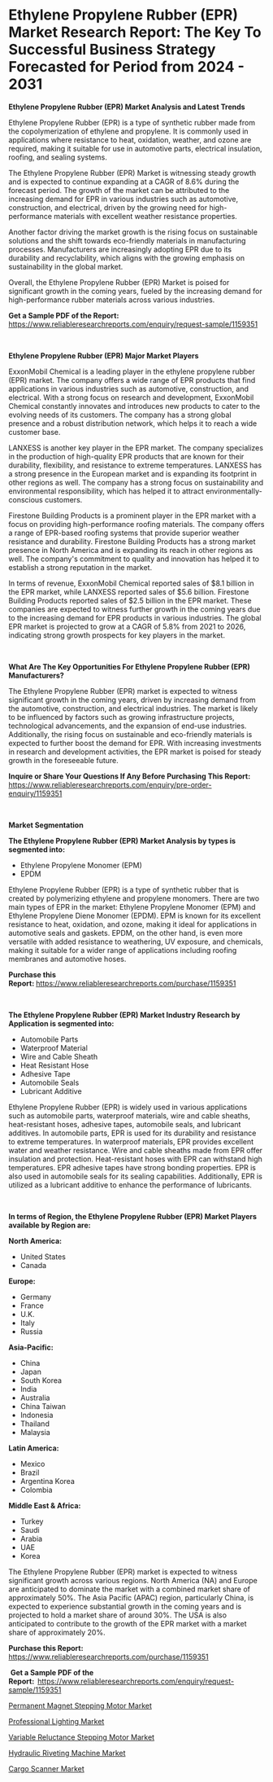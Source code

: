 <p><h1>Ethylene Propylene Rubber (EPR) Market Research Report: The Key To Successful Business Strategy Forecasted for Period from 2024 - 2031</h1></p><p><strong>Ethylene Propylene Rubber (EPR) Market Analysis and Latest Trends</strong></p>
<p><p>Ethylene Propylene Rubber (EPR) is a type of synthetic rubber made from the copolymerization of ethylene and propylene. It is commonly used in applications where resistance to heat, oxidation, weather, and ozone are required, making it suitable for use in automotive parts, electrical insulation, roofing, and sealing systems.</p><p>The Ethylene Propylene Rubber (EPR) Market is witnessing steady growth and is expected to continue expanding at a CAGR of 8.6% during the forecast period. The growth of the market can be attributed to the increasing demand for EPR in various industries such as automotive, construction, and electrical, driven by the growing need for high-performance materials with excellent weather resistance properties.</p><p>Another factor driving the market growth is the rising focus on sustainable solutions and the shift towards eco-friendly materials in manufacturing processes. Manufacturers are increasingly adopting EPR due to its durability and recyclability, which aligns with the growing emphasis on sustainability in the global market.</p><p>Overall, the Ethylene Propylene Rubber (EPR) Market is poised for significant growth in the coming years, fueled by the increasing demand for high-performance rubber materials across various industries.</p></p>
<p><strong>Get a Sample PDF of the Report:&nbsp;</strong> <a href="https://www.reliableresearchreports.com/enquiry/request-sample/1159351">https://www.reliableresearchreports.com/enquiry/request-sample/1159351</a></p>
<p>&nbsp;</p>
<p><strong>Ethylene Propylene Rubber (EPR) Major Market Players</strong></p>
<p><p>ExxonMobil Chemical is a leading player in the ethylene propylene rubber (EPR) market. The company offers a wide range of EPR products that find applications in various industries such as automotive, construction, and electrical. With a strong focus on research and development, ExxonMobil Chemical constantly innovates and introduces new products to cater to the evolving needs of its customers. The company has a strong global presence and a robust distribution network, which helps it to reach a wide customer base.</p><p>LANXESS is another key player in the EPR market. The company specializes in the production of high-quality EPR products that are known for their durability, flexibility, and resistance to extreme temperatures. LANXESS has a strong presence in the European market and is expanding its footprint in other regions as well. The company has a strong focus on sustainability and environmental responsibility, which has helped it to attract environmentally-conscious customers.</p><p>Firestone Building Products is a prominent player in the EPR market with a focus on providing high-performance roofing materials. The company offers a range of EPR-based roofing systems that provide superior weather resistance and durability. Firestone Building Products has a strong market presence in North America and is expanding its reach in other regions as well. The company's commitment to quality and innovation has helped it to establish a strong reputation in the market.</p><p>In terms of revenue, ExxonMobil Chemical reported sales of $8.1 billion in the EPR market, while LANXESS reported sales of $5.6 billion. Firestone Building Products reported sales of $2.5 billion in the EPR market. These companies are expected to witness further growth in the coming years due to the increasing demand for EPR products in various industries. The global EPR market is projected to grow at a CAGR of 5.8% from 2021 to 2026, indicating strong growth prospects for key players in the market.</p></p>
<p>&nbsp;</p>
<p><strong>What Are The Key Opportunities For Ethylene Propylene Rubber (EPR) Manufacturers?</strong></p>
<p><p>The Ethylene Propylene Rubber (EPR) market is expected to witness significant growth in the coming years, driven by increasing demand from the automotive, construction, and electrical industries. The market is likely to be influenced by factors such as growing infrastructure projects, technological advancements, and the expansion of end-use industries. Additionally, the rising focus on sustainable and eco-friendly materials is expected to further boost the demand for EPR. With increasing investments in research and development activities, the EPR market is poised for steady growth in the foreseeable future.</p></p>
<p><strong>Inquire or Share Your Questions If Any Before Purchasing This Report:</strong> <a href="https://www.reliableresearchreports.com/enquiry/pre-order-enquiry/1159351">https://www.reliableresearchreports.com/enquiry/pre-order-enquiry/1159351</a></p>
<p>&nbsp;</p>
<p><strong>Market Segmentation</strong></p>
<p><strong>The Ethylene Propylene Rubber (EPR) Market Analysis by types is segmented into:</strong></p>
<p><ul><li>Ethylene Propylene Monomer (EPM)</li><li>EPDM</li></ul></p>
<p><p>Ethylene Propylene Rubber (EPR) is a type of synthetic rubber that is created by polymerizing ethylene and propylene monomers. There are two main types of EPR in the market: Ethylene Propylene Monomer (EPM) and Ethylene Propylene Diene Monomer (EPDM). EPM is known for its excellent resistance to heat, oxidation, and ozone, making it ideal for applications in automotive seals and gaskets. EPDM, on the other hand, is even more versatile with added resistance to weathering, UV exposure, and chemicals, making it suitable for a wider range of applications including roofing membranes and automotive hoses.</p></p>
<p><strong>Purchase this Report:&nbsp;</strong><a href="https://www.reliableresearchreports.com/purchase/1159351">https://www.reliableresearchreports.com/purchase/1159351</a></p>
<p>&nbsp;</p>
<p><strong>The Ethylene Propylene Rubber (EPR) Market Industry Research by Application is segmented into:</strong></p>
<p><ul><li>Automobile Parts</li><li>Waterproof Material</li><li>Wire and Cable Sheath</li><li>Heat Resistant Hose</li><li>Adhesive Tape</li><li>Automobile Seals</li><li>Lubricant Additive</li></ul></p>
<p><p>Ethylene Propylene Rubber (EPR) is widely used in various applications such as automobile parts, waterproof materials, wire and cable sheaths, heat-resistant hoses, adhesive tapes, automobile seals, and lubricant additives. In automobile parts, EPR is used for its durability and resistance to extreme temperatures. In waterproof materials, EPR provides excellent water and weather resistance. Wire and cable sheaths made from EPR offer insulation and protection. Heat-resistant hoses with EPR can withstand high temperatures. EPR adhesive tapes have strong bonding properties. EPR is also used in automobile seals for its sealing capabilities. Additionally, EPR is utilized as a lubricant additive to enhance the performance of lubricants.</p></p>
<p>&nbsp;</p>
<p><strong>In terms of Region, the Ethylene Propylene Rubber (EPR) Market Players available by Region are:</strong></p>
<p>
    <p> <strong> North America: </strong>
        <ul>
            <li>United States</li>
            <li>Canada</li>
        </ul>
        </p> 
    <p> <strong> Europe: </strong>
        <ul>
            <li>Germany</li>
            <li>France</li>
            <li>U.K.</li>
            <li>Italy</li>
            <li>Russia</li>
        </ul>
        </p> 
    <p> <strong> Asia-Pacific: </strong>
        <ul>
            <li>China</li>
            <li>Japan</li>
            <li>South Korea</li>
            <li>India</li>
            <li>Australia</li>
            <li>China Taiwan</li>
            <li>Indonesia</li>
            <li>Thailand</li>
            <li>Malaysia</li>
        </ul>
        </p> 
    <p> <strong> Latin America: </strong>
        <ul>
            <li>Mexico</li>
            <li>Brazil</li>
            <li>Argentina Korea</li>
            <li>Colombia</li>
        </ul>
        </p> 
    <p> <strong> Middle East & Africa: </strong>
        <ul>
            <li>Turkey</li>
            <li>Saudi</li>
            <li>Arabia</li>
            <li>UAE</li>
            <li>Korea</li>
        </ul>
    </p>
    </p>
<p><p>The Ethylene Propylene Rubber (EPR) market is expected to witness significant growth across various regions. North America (NA) and Europe are anticipated to dominate the market with a combined market share of approximately 50%. The Asia Pacific (APAC) region, particularly China, is expected to experience substantial growth in the coming years and is projected to hold a market share of around 30%. The USA is also anticipated to contribute to the growth of the EPR market with a market share of approximately 20%.</p></p>
<p><strong>Purchase this Report: </strong><a href="https://www.reliableresearchreports.com/purchase/1159351">https://www.reliableresearchreports.com/purchase/1159351</a></p>
<p>&nbsp;<strong>Get a Sample PDF of the Report:&nbsp;&nbsp;</strong><a href="https://www.reliableresearchreports.com/enquiry/request-sample/1159351">https://www.reliableresearchreports.com/enquiry/request-sample/1159351</a></p>
<p><strong></strong></p>
<p><p><a href="https://medium.com/@rosejohnson762014/permanent-magnet-stepping-motor-nbsp-market-focuses-on-market-share-size-and-projected-forecast-cd085aa58e36">Permanent Magnet Stepping Motor Market</a></p><p><a href="https://medium.com/@jeanlopez1945/professional-lighting-market-size-cagr-trends-2024-2030-767b506e1e5d">Professional Lighting Market</a></p><p><a href="https://medium.com/@rosejohnson762014/variable-reluctance-stepping-motor-market-size-cagr-trends-2024-2030-fabfcedcce30">Variable Reluctance Stepping Motor Market</a></p><p><a href="https://medium.com/@rosejohnson762014/hydraulic-riveting-machine-market-comprehensive-assessment-by-type-application-and-geography-7d57b184d779">Hydraulic Riveting Machine Market</a></p><p><a href="https://medium.com/@jeanlopez1945/cargo-scanner-market-trends-forecast-and-competitive-analysis-to-2031-7efd41d3afad">Cargo Scanner Market</a></p></p>